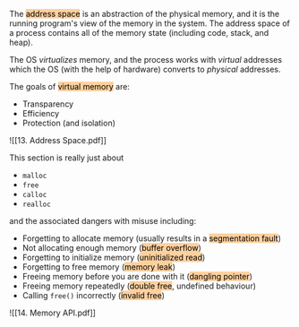 The <mark style="background: #FFB86CA6;">address space</mark> is an abstraction of the physical memory, and it is the running program's view of the memory in the system. The address space of a process contains all of the memory state (including code, stack, and heap).

The OS *virtualizes* memory, and the process works with *virtual* addresses which the OS (with the help of hardware) converts to *physical* addresses.

The goals of <mark style="background: #FFB86CA6;">virtual memory</mark> are:

- Transparency
- Efficiency
- Protection (and isolation)

![[13. Address Space.pdf]]

This section is really just about

- `malloc`
- `free`
- `calloc`
- `realloc`

and the associated dangers with misuse including:

- Forgetting to allocate memory (usually results in a <mark style="background: #FFB86CA6;">segmentation fault</mark>)
- Not allocating enough memory (<mark style="background: #FFB86CA6;">buffer overflow</mark>)
- Forgetting to initialize memory (<mark style="background: #FFB86CA6;">uninitialized read</mark>)
- Forgetting to free memory (<mark style="background: #FFB86CA6;">memory leak</mark>)
- Freeing memory before you are done with it (<mark style="background: #FFB86CA6;">dangling pointer</mark>)
- Freeing memory repeatedly (<mark style="background: #FFB86CA6;">double free</mark>, undefined behaviour)
- Calling `free()` incorrectly (<mark style="background: #FFB86CA6;">invalid free</mark>)

![[14. Memory API.pdf]]
